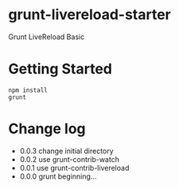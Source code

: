 grunt-livereload-starter
========================

Grunt LiveReload Basic

# Getting Started

	npm install
	grunt

# Change log

- 0.0.3 change initial directory
- 0.0.2 use grunt-contrib-watch
- 0.0.1 use grunt-contrib-livereload
- 0.0.0 grunt beginning...
